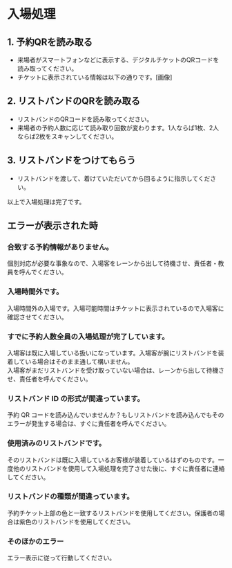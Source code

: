 # 入場処理

## 1. 予約QRを読み取る

- 来場者がスマートフォンなどに表示する、デジタルチケットのQRコードを読み取ってください。
- チケットに表示されている情報は以下の通りです。[画像]

## 2. リストバンドのQRを読み取る

- リストバンドのQRコードを読み取ってください。
- 来場者の予約人数に応じて読み取り回数が変わります。1人ならば1枚、2人ならば2枚をスキャンしてください。

## 3. リストバンドをつけてもらう

- リストバンドを渡して、着けていただいてから回るように指示してください。

以上で入場処理は完了です。

## エラーが表示された時

### 合致する予約情報がありません。

個別対応が必要な事象なので、入場客をレーンから出して待機させ、責任者・教員を呼んでください。

### 入場時間外です。

入場時間外の入場です。入場可能時間はチケットに表示されているので入場客に確認させてください。

### すでに予約人数全員の入場処理が完了しています。

入場客は既に入場している扱いになっています。入場客が腕にリストバンドを装着している場合はそのまま通して構いません。  
入場客がまだリストバンドを受け取っていない場合は、レーンから出して待機させ、責任者を呼んでください。

### リストバンド ID の形式が間違っています。

予約 QR コードを読み込んでいませんか？もしリストバンドを読み込んでもそのエラーが発生する場合は、すぐに責任者を呼んでください。

### 使用済みのリストバンドです。

そのリストバンドは既に入場しているお客様が装着しているはずのものです。一度他のリストバンドを使用して入場処理を完了させた後に、すぐに責任者に連絡してください。

### リストバンドの種類が間違っています。

予約チケット上部の色と一致するリストバンドを使用してください。保護者の場合は紫色のリストバンドを使用してください。

### そのほかのエラー

エラー表示に従って行動してください。
